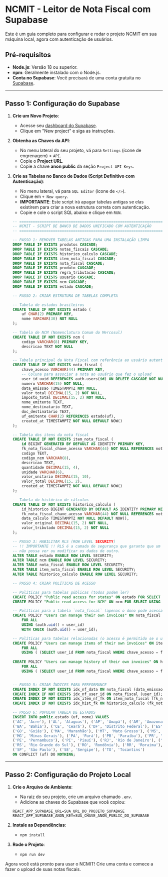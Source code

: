 # NCMIT - Leitor de Nota Fiscal com Supabase

Este é um guia completo para configurar e rodar o projeto NCMIT em sua máquina local, agora com autenticação de usuários.

## Pré-requisitos

- **Node.js**: Versão 18 ou superior.
- **npm**: Geralmente instalado com o Node.js.
- **Conta no Supabase**: Você precisará de uma conta gratuita no [Supabase](https://supabase.com/).

---

## Passo 1: Configuração do Supabase

1.  **Crie um Novo Projeto**:
    - Acesse seu [dashboard do Supabase](https://app.supabase.com/).
    - Clique em "New project" e siga as instruções.

2.  **Obtenha as Chaves da API**:
    - No menu lateral do seu projeto, vá para `Settings` (ícone de engrenagem) > `API`.
    - Copie o **Project URL**.
    - Copie a chave **anon public** da seção `Project API Keys`.

3.  **Crie as Tabelas no Banco de Dados (Script Definitivo com Autenticação)**:
    - No menu lateral, vá para `SQL Editor` (ícone de `</>`).
    - Clique em `+ New query`.
    - **IMPORTANTE**: Este script irá apagar tabelas antigas se elas existirem para criar a nova estrutura correta com autenticação.
    - Copie e cole o script SQL abaixo e clique em `RUN`.

    ```sql
    -- ====================================================================
    -- NCMIT - SCRIPT DE BANCO DE DADOS UNIFICADO COM AUTENTICAÇÃO
    -- ====================================================================

    -- PASSO 1: REMOVER TABELAS ANTIGAS PARA UMA INSTALAÇÃO LIMPA
    DROP TABLE IF EXISTS produtos CASCADE;
    DROP TABLE IF EXISTS notas_fiscais CASCADE;
    DROP TABLE IF EXISTS historico_calculo CASCADE;
    DROP TABLE IF EXISTS item_nota_fiscal CASCADE;
    DROP TABLE IF EXISTS nota_fiscal CASCADE;
    DROP TABLE IF EXISTS produto CASCADE;
    DROP TABLE IF EXISTS regra_tributacao CASCADE;
    DROP TABLE IF EXISTS usuario CASCADE;
    DROP TABLE IF EXISTS ncm CASCADE;
    DROP TABLE IF EXISTS estado CASCADE;

    -- PASSO 2: CRIAR ESTRUTURA DE TABELAS COMPLETA

    -- Tabela de estados brasileiros
    CREATE TABLE IF NOT EXISTS estado (
        uf CHAR(2) PRIMARY KEY,
        nome VARCHAR(30) NOT NULL
    );

    -- Tabela de NCM (Nomenclatura Comum do Mercosul)
    CREATE TABLE IF NOT EXISTS ncm (
        codigo VARCHAR(8) PRIMARY KEY,
        descricao TEXT NOT NULL
    );

    -- Tabela principal da Nota Fiscal com referência ao usuário autenticado
    CREATE TABLE IF NOT EXISTS nota_fiscal (
        chave_acesso VARCHAR(44) PRIMARY KEY,
        -- Coluna para associar a nota ao usuário que fez o upload
        user_id uuid REFERENCES auth.users(id) ON DELETE CASCADE NOT NULL,
        numero VARCHAR(15) NOT NULL,
        data_emissao TIMESTAMPTZ NOT NULL,
        valor_total DECIMAL(15, 2) NOT NULL,
        imposto_total DECIMAL(15, 2) NOT NULL,
        nome_emitente TEXT,
        nome_destinatario TEXT,
        doc_destinatario TEXT,
        uf_emitente CHAR(2) REFERENCES estado(uf),
        created_at TIMESTAMPTZ NOT NULL DEFAULT NOW()
    );

    -- Tabela dos itens da nota fiscal
    CREATE TABLE IF NOT EXISTS item_nota_fiscal (
        id BIGINT GENERATED BY DEFAULT AS IDENTITY PRIMARY KEY,
        fk_nota_fiscal_chave_acesso VARCHAR(44) NOT NULL REFERENCES nota_fiscal(chave_acesso) ON DELETE CASCADE,
        codigo TEXT,
        codigo_ncm VARCHAR(8),
        descricao TEXT,
        quantidade DECIMAL(15, 4),
        unidade VARCHAR(6),
        valor_unitario DECIMAL(15, 10),
        valor_total DECIMAL(15, 2),
        created_at TIMESTAMPTZ NOT NULL DEFAULT NOW()
    );

    -- Tabela do histórico de cálculos
    CREATE TABLE IF NOT EXISTS historico_calculo (
        id_historico BIGINT GENERATED BY DEFAULT AS IDENTITY PRIMARY KEY,
        fk_nota_fiscal_chave_acesso VARCHAR(44) NOT NULL REFERENCES nota_fiscal(chave_acesso) ON DELETE CASCADE,
        data_calculo TIMESTAMPTZ NOT NULL DEFAULT NOW(),
        valor_original DECIMAL(15, 2) NOT NULL,
        valor_tributado DECIMAL(15, 2) NOT NULL
    );

    -- PASSO 3: HABILITAR RLS (ROW LEVEL SECURITY)
    -- !! IMPORTANTE !! RLS é a camada de segurança que garante que um usuário
    -- não possa ver ou modificar os dados de outro.
    ALTER TABLE estado ENABLE ROW LEVEL SECURITY;
    ALTER TABLE ncm ENABLE ROW LEVEL SECURITY;
    ALTER TABLE nota_fiscal ENABLE ROW LEVEL SECURITY;
    ALTER TABLE item_nota_fiscal ENABLE ROW LEVEL SECURITY;
    ALTER TABLE historico_calculo ENABLE ROW LEVEL SECURITY;

    -- PASSO 4: CRIAR POLÍTICAS DE ACESSO
    
    -- Políticas para tabelas públicas (todos podem ler)
    CREATE POLICY "Public read access for states" ON estado FOR SELECT USING (true);
    CREATE POLICY "Public read access for NCM" ON ncm FOR SELECT USING (true);

    -- Políticas para a tabela `nota_fiscal` (apenas o dono pode acessar/modificar)
    CREATE POLICY "Users can manage their own invoices" ON nota_fiscal
        FOR ALL
        USING (auth.uid() = user_id)
        WITH CHECK (auth.uid() = user_id);

    -- Políticas para tabelas relacionadas (o acesso é permitido se o usuário for dono da nota fiscal pai)
    CREATE POLICY "Users can manage items of their own invoices" ON item_nota_fiscal
        FOR ALL
        USING ( (SELECT user_id FROM nota_fiscal WHERE chave_acesso = fk_nota_fiscal_chave_acesso) = auth.uid() );
        
    CREATE POLICY "Users can manage history of their own invoices" ON historico_calculo
        FOR ALL
        USING ( (SELECT user_id FROM nota_fiscal WHERE chave_acesso = fk_nota_fiscal_chave_acesso) = auth.uid() );


    -- PASSO 5: CRIAR ÍNDICES PARA PERFORMANCE
    CREATE INDEX IF NOT EXISTS idx_nf_data ON nota_fiscal (data_emissao);
    CREATE INDEX IF NOT EXISTS idx_nf_user_id ON nota_fiscal (user_id);
    CREATE INDEX IF NOT EXISTS idx_item_nf_fk ON item_nota_fiscal (fk_nota_fiscal_chave_acesso);
    CREATE INDEX IF NOT EXISTS idx_hist_fk ON historico_calculo (fk_nota_fiscal_chave_acesso);

    -- PASSO 6: POPULAR TABELA DE ESTADOS
    INSERT INTO public.estado (uf, nome) VALUES
    ('AC', 'Acre'), ('AL', 'Alagoas'), ('AP', 'Amapá'), ('AM', 'Amazonas'),
    ('BA', 'Bahia'), ('CE', 'Ceará'), ('DF', 'Distrito Federal'), ('ES', 'Espírito Santo'),
    ('GO', 'Goiás'), ('MA', 'Maranhão'), ('MT', 'Mato Grosso'), ('MS', 'Mato Grosso do Sul'),
    ('MG', 'Minas Gerais'), ('PA', 'Pará'), ('PB', 'Paraíba'), ('PR', 'Paraná'),
    ('PE', 'Pernambuco'), ('PI', 'Piauí'), ('RJ', 'Rio de Janeiro'), ('RN', 'Rio Grande do Norte'),
    ('RS', 'Rio Grande do Sul'), ('RO', 'Rondônia'), ('RR', 'Roraima'), ('SC', 'Santa Catarina'),
    ('SP', 'São Paulo'), ('SE', 'Sergipe'), ('TO', 'Tocantins')
    ON CONFLICT (uf) DO NOTHING;
    ```

---

## Passo 2: Configuração do Projeto Local

1.  **Crie o Arquivo de Ambiente**:
    - Na raiz do seu projeto, crie um arquivo chamado `.env`.
    - Adicione as chaves do Supabase que você copiou:

    ```
    REACT_APP_SUPABASE_URL=SUA_URL_DO_PROJETO_SUPABASE
    REACT_APP_SUPABASE_ANON_KEY=SUA_CHAVE_ANON_PUBLIC_DO_SUPABASE
    ```

2.  **Instale as Dependências**:
    - `npm install`

3.  **Rode o Projeto**:
    - `npm run dev`

Agora você está pronto para usar o NCMIT! Crie uma conta e comece a fazer o upload de suas notas fiscais.
```